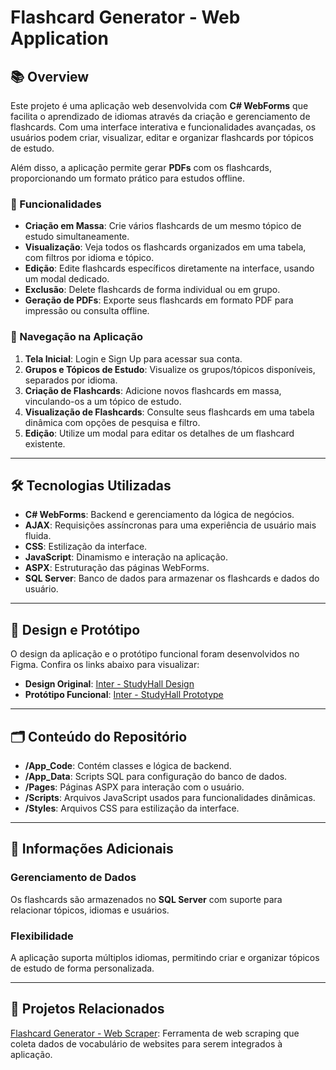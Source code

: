 # Flashcard Generator - Web Application  

## 📚 Overview  

Este projeto é uma aplicação web desenvolvida com **C# WebForms** que facilita o aprendizado de idiomas através da criação e gerenciamento de flashcards. Com uma interface interativa e funcionalidades avançadas, os usuários podem criar, visualizar, editar e organizar flashcards por tópicos de estudo.  

Além disso, a aplicação permite gerar **PDFs** com os flashcards, proporcionando um formato prático para estudos offline.  

### 🌟 Funcionalidades  

- **Criação em Massa**: Crie vários flashcards de um mesmo tópico de estudo simultaneamente.  
- **Visualização**: Veja todos os flashcards organizados em uma tabela, com filtros por idioma e tópico.  
- **Edição**: Edite flashcards específicos diretamente na interface, usando um modal dedicado.  
- **Exclusão**: Delete flashcards de forma individual ou em grupo.  
- **Geração de PDFs**: Exporte seus flashcards em formato PDF para impressão ou consulta offline.  

### 🚪 Navegação na Aplicação  

1. **Tela Inicial**: Login e Sign Up para acessar sua conta.  
2. **Grupos e Tópicos de Estudo**: Visualize os grupos/tópicos disponíveis, separados por idioma.  
3. **Criação de Flashcards**: Adicione novos flashcards em massa, vinculando-os a um tópico de estudo.  
4. **Visualização de Flashcards**: Consulte seus flashcards em uma tabela dinâmica com opções de pesquisa e filtro.  
5. **Edição**: Utilize um modal para editar os detalhes de um flashcard existente.  

---

## 🛠️ Tecnologias Utilizadas  

- **C# WebForms**: Backend e gerenciamento da lógica de negócios.  
- **AJAX**: Requisições assíncronas para uma experiência de usuário mais fluida.  
- **CSS**: Estilização da interface.  
- **JavaScript**: Dinamismo e interação na aplicação.  
- **ASPX**: Estruturação das páginas WebForms.  
- **SQL Server**: Banco de dados para armazenar os flashcards e dados do usuário.  

---

## 🎨 Design e Protótipo  

O design da aplicação e o protótipo funcional foram desenvolvidos no Figma. Confira os links abaixo para visualizar:  

- **Design Original**: [Inter - StudyHall Design](https://www.figma.com/design/mKXf96rtnHYMLlh7cbZHFc/Inter---StudyHall?node-id=0-1&m=dev&t=R587QGYP2bBIy6F9-1)  
- **Protótipo Funcional**: [Inter - StudyHall Prototype](https://www.figma.com/proto/mKXf96rtnHYMLlh7cbZHFc/Inter---StudyHall?node-id=1-51&starting-point-node-id=11%3A349&t=aH8RFPUDz2NCQEdx-1)  

---
## 🗂️ Conteúdo do Repositório  

- **/App_Code**: Contém classes e lógica de backend.  
- **/App_Data**: Scripts SQL para configuração do banco de dados.  
- **/Pages**: Páginas ASPX para interação com o usuário.  
- **/Scripts**: Arquivos JavaScript usados para funcionalidades dinâmicas.  
- **/Styles**: Arquivos CSS para estilização da interface.  

---

## 🌟 Informações Adicionais  

### Gerenciamento de Dados  
Os flashcards são armazenados no **SQL Server** com suporte para relacionar tópicos, idiomas e usuários.  

### Flexibilidade  
A aplicação suporta múltiplos idiomas, permitindo criar e organizar tópicos de estudo de forma personalizada.  

---

## 🚀 Projetos Relacionados  

[Flashcard Generator - Web Scraper](https://github.com/MonykPenafor/Raspagem-de-dados): Ferramenta de web scraping que coleta dados de vocabulário de websites para serem integrados à aplicação.  
